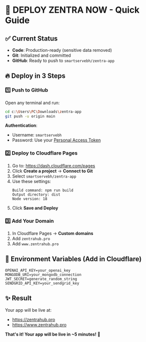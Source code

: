 # 🚀 DEPLOY ZENTRA NOW - Quick Guide

## ✅ Current Status
- **Code**: Production-ready (sensitive data removed)
- **Git**: Initialized and committed
- **GitHub**: Ready to push to `smartservebh/zentra-app`

## 🔥 Deploy in 3 Steps

### 1️⃣ Push to GitHub
Open any terminal and run:
```bash
cd c:\Users\PC\Downloads\zentra-app
git push -u origin main
```

**Authentication**:
- Username: `smartservebh`
- Password: Use your [Personal Access Token](https://github.com/settings/tokens)

### 2️⃣ Deploy to Cloudflare Pages

1. Go to: https://dash.cloudflare.com/pages
2. Click **Create a project** → **Connect to Git**
3. Select `smartservebh/zentra-app`
4. Use these settings:
   ```
   Build command: npm run build
   Output directory: dist
   Node version: 18
   ```
5. Click **Save and Deploy**

### 3️⃣ Add Your Domain

1. In Cloudflare Pages → **Custom domains**
2. Add `zentrahub.pro`
3. Add `www.zentrahub.pro`

## 🔐 Environment Variables (Add in Cloudflare)

```env
OPENAI_API_KEY=your_openai_key
MONGODB_URI=your_mongodb_connection
JWT_SECRET=generate_random_string
SENDGRID_API_KEY=your_sendgrid_key
```

## ✨ Result
Your app will be live at:
- https://zentrahub.pro
- https://www.zentrahub.pro

**That's it! Your app will be live in ~5 minutes!** 🎉